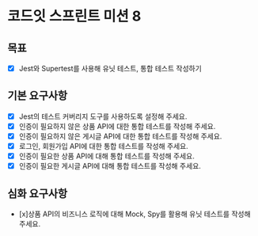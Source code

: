 # 코드잇 스프린트 미션 8

## 목표

- [x] Jest와 Supertest를 사용해 유닛 테스트, 통합 테스트 작성하기

## 기본 요구사항

- [x] Jest의 테스트 커버리지 도구를 사용하도록 설정해 주세요.
- [x] 인증이 필요하지 않은 상품 API에 대한 통합 테스트를 작성해 주세요.
- [x] 인증이 필요하지 않은 게시글 API에 대한 통합 테스트를 작성해 주세요.
- [x] 로그인, 회원가입 API에 대한 통합 테스트를 작성해 주세요.
- [x] 인증이 필요한 상품 API에 대해 통합 테스트를 작성해 주세요.
- [x] 인증이 필요한 게시글 API에 대해 통합 테스트를 작성해 주세요.

## 심화 요구사항
- [x]상품 API의 비즈니스 로직에 대해 Mock, Spy를 활용해 유닛 테스트를 작성해 주세요.
